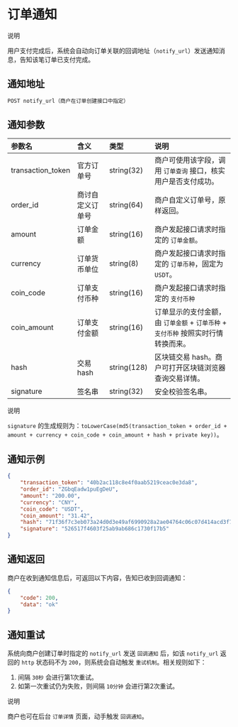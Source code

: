 # 订单通知

说明

用户支付完成后，系统会自动向订单关联的回调地址（`notify_url`）发送通知消息，告知该笔订单已支付完成。

## 通知地址

```bash
POST notify_url（商户在订单创建接口中指定）
```

## 通知参数

| 参数名            | 含义             | 类型        | 说明                                                         |
| :---------------- | :--------------- | :---------- | :----------------------------------------------------------- |
| transaction_token | 官方订单号       | string(32)  | 商户可使用该字段，调用 `订单查询` 接口，核实用户是否支付成功。 |
| order_id          | 商讨自定义订单号 | string(64)  | 商户自定义订单号，原样返回。                                 |
| amount            | 订单金额         | string(16)  | 商户发起接口请求时指定的 `订单金额`。                        |
| currency          | 订单货币单位     | string(8)   | 商户发起接口请求时指定的 `订单币种`，固定为 `USDT`。         |
| coin_code         | 订单支付币种     | string(16)  | 商户发起接口请求时指定的 `支付币种`                          |
| coin_amount       | 订单支付金额     | string(16)  | 订单显示的支付金额，由 `订单金额` + `订单币种` + `支付币种` 按照实时行情转换而来。 |
| hash              | 交易 hash        | string(128) | 区块链交易 hash。商户可打开区块链浏览器查询交易详情。        |
| signature         | 签名串           | string(32)  | 安全校验签名串。                                             |

说明

`signature` 的生成规则为：`toLowerCase(md5(transaction_token + order_id + amount + currency + coin_code + coin_amount + hash + private key))`。

## 通知示例

```json
{
    "transaction_token": "40b2ac118c8e4f0aab5219ceac0e3da8",
    "order_id": "ZGbqEadw1puEgDeU",
    "amount": "200.00",
    "currency": "CNY",
    "coin_code": "USDT",
    "coin_amount": "31.42",
    "hash": "71f36f7c3eb073a24d0d3e49af6990928a2ae04764c06c07d414acd3f743ae9c",
    "signature": "526517f4603f25ab9ab686c1730f17b5"
}
```

## 通知返回

商户在收到通知信息后，可返回以下内容，告知已收到回调通知：

```json
{
    "code": 200,
    "data": "ok"
}
```

## 通知重试

系统向商户创建订单时指定的 `notify_url` 发送 `回调通知` 后，如该 `notify_url` 返回的 `http` 状态码不为 `200`，则系统会自动触发 `重试机制`。相关规则如下：

1. 间隔 `30秒` 会进行第1次重试。
2. 如第一次重试仍为失败，则间隔 `10分钟` 会进行第2次重试。

说明

商户也可在后台 `订单详情` 页面，动手触发 `回调通知`。